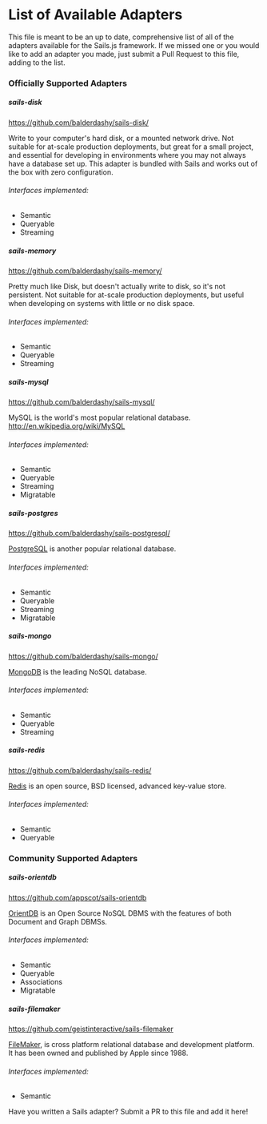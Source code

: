 # List of Available Adapters
This file is meant to be an up to date, comprehensive list of all of the adapters available for the Sails.js framework.  If we missed one or you would like to add an adapter you made, just submit a Pull Request to this file, adding to the list.

### Officially Supported Adapters

##### sails-disk

https://github.com/balderdashy/sails-disk/

Write to your computer's hard disk, or a mounted network drive.  Not suitable for at-scale production deployments, but great for a small project, and essential for developing in environments where you may not always have a database set up. This adapter is bundled with Sails and works out of the box with zero configuration.

###### Interfaces implemented:
+ Semantic
+ Queryable
+ Streaming


##### sails-memory

https://github.com/balderdashy/sails-memory/

Pretty much like Disk, but doesn't actually write to disk, so it's not persistent.  Not suitable for at-scale production deployments, but useful when developing on systems with little or no disk space.

###### Interfaces implemented:
+ Semantic
+ Queryable
+ Streaming


##### sails-mysql

https://github.com/balderdashy/sails-mysql/

MySQL is the world's most popular relational database.
http://en.wikipedia.org/wiki/MySQL

###### Interfaces implemented:
+ Semantic
+ Queryable
+ Streaming
+ Migratable


##### sails-postgres

https://github.com/balderdashy/sails-postgresql/

[PostgreSQL](http://en.wikipedia.org/wiki/PostgreSQL) is another popular relational database. 

###### Interfaces implemented:
+ Semantic
+ Queryable
+ Streaming
+ Migratable


##### sails-mongo

https://github.com/balderdashy/sails-mongo/


[MongoDB](http://en.wikipedia.org/wiki/MongoDB) is the leading NoSQL database.
  
###### Interfaces implemented:
+ Semantic
+ Queryable
+ Streaming

##### sails-redis

https://github.com/balderdashy/sails-redis/

[Redis](http://redis.io/) is an open source, BSD licensed, advanced key-value store.

###### Interfaces implemented:
+ Semantic
+ Queryable


### Community Supported Adapters

##### sails-orientdb

https://github.com/appscot/sails-orientdb

[OrientDB](http://en.wikipedia.org/wiki/OrientDB) is an Open Source NoSQL DBMS with the features of both Document and Graph DBMSs. 

###### Interfaces implemented:
+ Semantic
+ Queryable
+ Associations
+ Migratable

##### sails-filemaker

https://github.com/geistinteractive/sails-filemaker

[FileMaker](https://en.wikipedia.org/wiki/FileMaker), is cross platform relational database and development platform. It has been owned and published by Apple since 1988.

###### Interfaces implemented:
+ Semantic

Have you written a Sails adapter? Submit a PR to this file and add it here!

<docmeta name="uniqueID" value="adapterList22829">
<docmeta name="displayName" value="Available Adapters">
